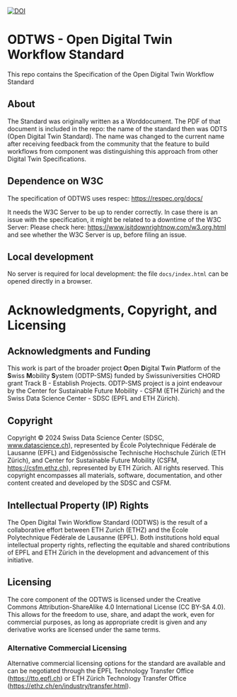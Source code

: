 [![DOI](https://zenodo.org/badge/DOI/10.5281/zenodo.13843004.svg)](https://doi.org/10.5281/zenodo.13843004)

# ODTWS - Open Digital Twin Workflow Standard

This repo contains the Specification of the Open Digital Twin Workflow Standard

## About

The Standard was originally written as a Worddocument. The PDF of that document is included 
in the repo: the name of the standard then was ODTS (Open Digital Twin Standard). The name was 
changed to the current name after receiving feedback from the community that the feature to
build workflows from component was distinguishing this approach from other Digital Twin Specifications.

## Dependence on W3C

The specification of ODTWS uses respec: https://respec.org/docs/

It needs the W3C Server to be up to render correctly. In case there is an issue with the 
specification, it might be related to a downtime of the W3C Server:
Please check here: https://www.isitdownrightnow.com/w3.org.html and see whether the W3C Server is up,
before filing an issue.

## Local development

No server is required for local development: the file `docs/index.html` can be
opened directly in a browser.


# Acknowledgments, Copyright, and Licensing
## Acknowledgments and Funding
This work is part of the broader project **O**pen **D**igital **T**win **P**latform of the **S**wiss **M**obility **S**ystem (ODTP-SMS) funded by Swissuniversities CHORD grant Track B - Establish Projects. ODTP-SMS project is a joint endeavour by the Center for Sustainable Future Mobility - CSFM (ETH Zürich) and the Swiss Data Science Center - SDSC (EPFL and ETH Zürich). 
 
## Copyright
Copyright © 2024 Swiss Data Science Center (SDSC, www.datascience.ch), represented by  École Polytechnique Fédérale de Lausanne (EPFL) and Eidgenössische Technische Hochschule Zürich (ETH Zürich), and Center for Sustainable Future Mobility (CSFM, https://csfm.ethz.ch), represented by ETH Zürich. All rights reserved.
This copyright encompasses all materials, software, documentation, and other content created and developed by the SDSC and CSFM.

## Intellectual Property (IP) Rights
The Open Digital Twin Workflow Standard (ODTWS) is the result of a collaborative effort between ETH Zurich (ETHZ) and the École Polytechnique Fédérale de Lausanne (EPFL). Both institutions hold equal intellectual property rights, reflecting the equitable and shared contributions of EPFL and ETH Zürich in the development and advancement of this initiative.  
 
## Licensing
The core component of the ODTWS is licensed under the Creative Commons Attribution-ShareAlike 4.0 International License (CC BY-SA 4.0). This allows for the freedom to use, share, and adapt the work, even for commercial purposes, as long as appropriate credit is given and any derivative works are licensed under the same terms.

### Alternative Commercial Licensing
Alternative commercial licensing options for the standard are available and can be negotiated through the EPFL Technology Transfer Office (https://tto.epfl.ch) or ETH Zürich Technology Transfer Office (https://ethz.ch/en/industry/transfer.html).
